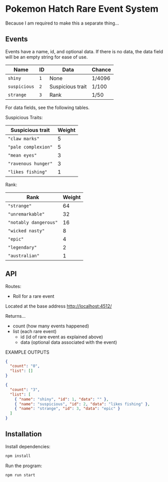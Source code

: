 # Pokemon Hatch Rare Event System

Because I am required to make this a separate thing...

## Events

Events have a name, id, and optional data. If there is no data, the data field will be an empty string for ease of use.

| Name         | ID  | Data             | Chance |
| ------------ | --- | ---------------- | ------ |
| `shiny`      | `1` | None             | 1/4096 |
| `suspicious` | `2` | Suspicious trait | 1/100  |
| `strange`    | `3` | Rank             | 1/50   |

For data fields, see the following tables.

Suspicious Traits:

| Suspicious trait    | Weight |
| ------------------- | ------ |
| `"claw marks"`      | 5      |
| `"pale complexion"` | 5      |
| `"mean eyes"`       | 3      |
| `"ravenous hunger"` | 3      |
| `"likes fishing"`   | 1      |

Rank:

| Rank                  | Weight |
| --------------------- | ------ |
| `"strange"`           | 64     |
| `"unremarkable"`      | 32     |
| `"notably dangerous"` | 16     |
| `"wicked nasty"`      | 8      |
| `"epic"`              | 4      |
| `"legendary"`         | 2      |
| `"australian"`        | 1      |

## API

Routes:

- Roll for a rare event

Located at the base address <http://localhost:4512/>

Returns...

- count (how many events happened)
- list (each rare event)
  - id (id of rare event as explained above)
  - data (optional data associated with the event)

EXAMPLE OUTPUTS

```json
{
  "count": "0",
  "list": []
}
```

```json
{
  "count": "3",
  "list": [
    { "name": "shiny", "id": 1, "data": "" },
    { "name": "suspicious", "id": 2, "data": "likes fishing" },
    { "name": "strange", "id": 3, "data": "epic" }
  ]
}
```

## Installation

Install dependencies:

```bash
npm install
```

Run the program:

```bash
npm run start
```

